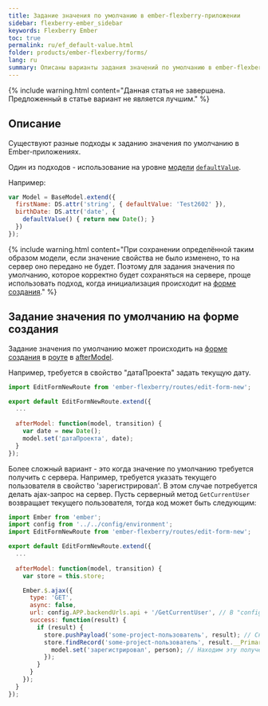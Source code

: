 ```yaml
---
title: Задание значения по умолчанию в ember-flexberry-приложении
sidebar: flexberry-ember_sidebar
keywords: Flexberry Ember
toc: true
permalink: ru/ef_default-value.html
folder: products/ember-flexberry/forms/
lang: ru
summary: Описаны варианты задания значений по умолчанию в ember-flexberry-приложении.
---
```


{% include warning.html content="Данная статья не завершена. Предложенный в статье вариант не является лучшим." %} 

## Описание
Существуют разные подходы к заданию значения по умолчанию в Ember-приложениях.

Один из подходов - использование на уровне [модели](efd_model.html) [`defaultValue`](https://guides.emberjs.com/v2.4.0/models/defining-models/#toc_options).

Например:

```javascript
var Model = BaseModel.extend({
  firstName: DS.attr('string', { defaultValue: 'Test2602' }),
  birthDate: DS.attr('date', {
    defaultValue() { return new Date(); }
  })
});
```

{% include warning.html content="При сохранении определённой таким образом модели, если значение свойства не было изменено, то на сервер оно передано не будет.
Поэтому для задания значения по умолчанию, которое корректно будет сохраняться на сервере, проще использовать подход, когда инициализация происходит на [форме создания](ef_edit-form.html)." %} 

## Задание значения по умолчанию на форме создания

Задание значения по умолчанию может происходить на [форме создания](ef_edit-form.html) в [роуте](ef_route.html) в [afterModel](http://emberjs.com/api/classes/Ember.Route.html#method_afterModel).

Например, требуется в свойство "датаПроекта" задать текущую дату.

```javascript
import EditFormNewRoute from 'ember-flexberry/routes/edit-form-new';

export default EditFormNewRoute.extend({
  ...
  
  afterModel: function(model, transition) {
    var date = new Date();
    model.set('датаПроекта', date);
  }
});
```

Более сложный вариант - это когда значение по умолчанию требуется получить с сервера. Например, требуется указать текущего пользователя в свойство 'зарегистрировал'. В этом случае потребуется делать ajax-запрос на сервер. Пусть серверный метод `GetCurrentUser` возвращает текущего пользователя, тогда код может быть следующим: 

```javascript
import Ember from 'ember';
import config from '../../config/environment';
import EditFormNewRoute from 'ember-flexberry/routes/edit-form-new';

export default EditFormNewRoute.extend({
  ...
  
  afterModel: function(model, transition) {
    var store = this.store;

    Ember.$.ajax({
      type: 'GET',
      async: false,
      url: config.APP.backendUrls.api + '/GetCurrentUser', // В "config.APP.backendUrls.api" записан путь до сервера.
      success: function(result) {
        if (result) {
          store.pushPayload('some-project-пользователь', result); // Сначала результат преобразуем в модельку, которую поймёт Ember.
          store.findRecord('some-project-пользователь', result.__PrimaryKey).then(function(person) {
            model.set('зарегистрировал', person); // Находим эту полученную модельку и записываем в требуемое свойство.
          });
        }
      }
    });
  }
});
```
